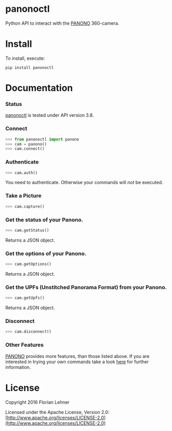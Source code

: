 panonoctl
========

Python API to interact with the [PANONO](https://www.panono.com) 360-camera.

Install
=======

To install, execute:

```
pip install panonoctl
```

Documentation
=============

### Status
[panonoctl](https://github.com/florianl/panonoctl) is tested under API version 3.8.

### Connect
```python
>>> from panonoctl import panono
>>> cam = panono()
>>> cam.connect()
```

### Authenticate
```python
>>> cam.auth()
```
You need to authenticate. Otherwise your commands will _not_ be executed.

### Take a Picture
```python
>>> cam.capture()
```

### Get the status of your Panono.
```python
>>> cam.getStatus()
```
Returns a JSON object.

### Get the options of your Panono.
```python
>>> cam.getOptions()
```
Returns a JSON object.

### Get the UPFs (Unstitched Panorama Format) from your Panono.
```python
>>> cam.getUpfs()
```
Returns a JSON object.

### Disconnect
```python
>>> cam.disconnect()
```

### Other Features
[PANONO](https://www.panono.com) provides more features, than those listed above.
If you are interested in trying your own commands take a look [here](Experimental.md) for further information.

License
=======

Copyright 2016 Florian Lehner

Licensed under the Apache License, Version 2.0: [http://www.apache.org/licenses/LICENSE-2.0](http://www.apache.org/licenses/LICENSE-2.0)
